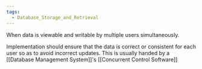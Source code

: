 ```yaml
---
tags:
  - Database_Storage_and_Retrieval
---
```

When data is viewable and writable by multiple users simultaneously.

Implementation should ensure that the data is correct or consistent for each user so as to avoid incorrect updates. This is usually handed by a [[Database Management System]]'s [[Concurrent Control Software]]